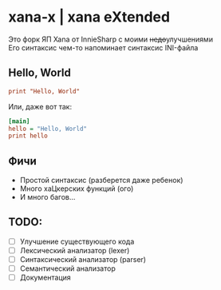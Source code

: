 # xana-x | xana eXtended
Это форк ЯП Xana от InnieSharp с моими ~~недо~~улучшениями <br>
Его синтаксис чем-то напоминает синтаксис INI-файла

## Hello, World
```ini
print "Hello, World"
```

Или, даже вот так:
```ini
[main]
hello = "Hello, World"
print hello
```

## Фичи
- Простой синтаксис (разберется даже ребенок)
- Много хаЦкерских функций (ого)
- И много багов...

## TODO:
- [ ] Улучшение существующего кода
- [ ] Лексический анализатор (lexer)
- [ ] Синтаксический анализатор (parser)
- [ ] Семантический анализатор
- [ ] Документация